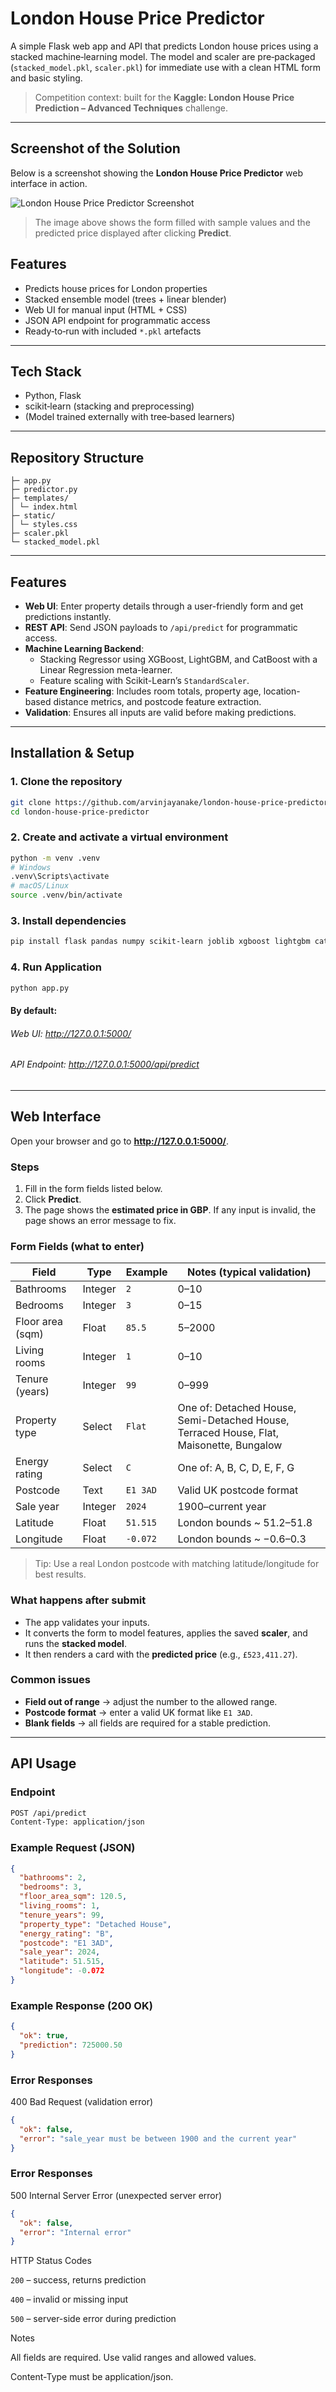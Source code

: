 # London House Price Predictor

A simple Flask web app and API that predicts London house prices using a stacked machine‑learning model. The model and scaler are pre‑packaged (`stacked_model.pkl`, `scaler.pkl`) for immediate use with a clean HTML form and basic styling.

> Competition context: built for the **Kaggle: London House Price Prediction – Advanced Techniques** challenge.

---
## Screenshot of the Solution

Below is a screenshot showing the **London House Price Predictor** web interface in action.

![London House Price Predictor Screenshot](https://raw.githubusercontent.com/arvinjayanake/london-house-price-predictor/refs/heads/main/static/london_house_price_predictor_screenshot.png)

> The image above shows the form filled with sample values and the predicted price displayed after clicking **Predict**.

## Features

- Predicts house prices for London properties
- Stacked ensemble model (trees + linear blender)
- Web UI for manual input (HTML + CSS)
- JSON API endpoint for programmatic access
- Ready‑to‑run with included `*.pkl` artefacts

---

## Tech Stack

- Python, Flask
- scikit‑learn (stacking and preprocessing)
- (Model trained externally with tree‑based learners)

---

## Repository Structure
```text
├─ app.py
├─ predictor.py
├─ templates/
│ └─ index.html
├─ static/
│ └─ styles.css
├─ scaler.pkl
└─ stacked_model.pkl
```
---
## Features

- **Web UI**: Enter property details through a user-friendly form and get predictions instantly.
- **REST API**: Send JSON payloads to `/api/predict` for programmatic access.
- **Machine Learning Backend**:  
  - Stacking Regressor using XGBoost, LightGBM, and CatBoost with a Linear Regression meta-learner.
  - Feature scaling with Scikit-Learn’s `StandardScaler`.
- **Feature Engineering**: Includes room totals, property age, location-based distance metrics, and postcode feature extraction.
- **Validation**: Ensures all inputs are valid before making predictions.
---
## Installation & Setup

### 1. Clone the repository
```bash
git clone https://github.com/arvinjayanake/london-house-price-predictor.git
cd london-house-price-predictor
```
### 2. Create and activate a virtual environment
```bash
python -m venv .venv
# Windows
.venv\Scripts\activate
# macOS/Linux
source .venv/bin/activate
```
### 3. Install dependencies
```bash
pip install flask pandas numpy scikit-learn joblib xgboost lightgbm catboost
```
### 4. Run Application
```bash
python app.py
```
#### By default:
###### Web UI: http://127.0.0.1:5000/
###### API Endpoint: http://127.0.0.1:5000/api/predict

----

## Web Interface

Open your browser and go to **http://127.0.0.1:5000/**.

### Steps
1. Fill in the form fields listed below.
2. Click **Predict**.
3. The page shows the **estimated price in GBP**. If any input is invalid, the page shows an error message to fix.

### Form Fields (what to enter)

| Field                | Type    | Example     | Notes (typical validation)                          |
|---------------------|---------|-------------|-----------------------------------------------------|
| Bathrooms           | Integer | `2`         | 0–10                                               |
| Bedrooms            | Integer | `3`         | 0–15                                               |
| Floor area (sqm)    | Float   | `85.5`      | 5–2000                                             |
| Living rooms        | Integer | `1`         | 0–10                                               |
| Tenure (years)      | Integer | `99`        | 0–999                                              |
| Property type       | Select  | `Flat`      | One of: Detached House, Semi-Detached House, Terraced House, Flat, Maisonette, Bungalow |
| Energy rating       | Select  | `C`         | One of: A, B, C, D, E, F, G                        |
| Postcode            | Text    | `E1 3AD`    | Valid UK postcode format                           |
| Sale year           | Integer | `2024`      | 1900–current year                                  |
| Latitude            | Float   | `51.515`    | London bounds ~ 51.2–51.8                          |
| Longitude           | Float   | `-0.072`    | London bounds ~ −0.6–0.3                           |

> Tip: Use a real London postcode with matching latitude/longitude for best results.

### What happens after submit
- The app validates your inputs.
- It converts the form to model features, applies the saved **scaler**, and runs the **stacked model**.
- It then renders a card with the **predicted price** (e.g., `£523,411.27`).

### Common issues
- **Field out of range** → adjust the number to the allowed range.
- **Postcode format** → enter a valid UK format like `E1 3AD`.
- **Blank fields** → all fields are required for a stable prediction.
---
## API Usage

### Endpoint
```bash
POST /api/predict
Content-Type: application/json
```
### Example Request (JSON)
```json
{
  "bathrooms": 2,
  "bedrooms": 3,
  "floor_area_sqm": 120.5,
  "living_rooms": 1,
  "tenure_years": 99,
  "property_type": "Detached House",
  "energy_rating": "B",
  "postcode": "E1 3AD",
  "sale_year": 2024,
  "latitude": 51.515,
  "longitude": -0.072
}
```
### Example Response (200 OK)
```json
{
  "ok": true,
  "prediction": 725000.50
}
```
### Error Responses
400 Bad Request (validation error)
```json
{
  "ok": false,
  "error": "sale_year must be between 1900 and the current year"
}
```
### Error Responses
500 Internal Server Error (unexpected server error)
```json
{
  "ok": false,
  "error": "Internal error"
}
```
HTTP Status Codes

```200``` – success, returns prediction

```400``` – invalid or missing input

```500``` – server-side error during prediction

Notes

All fields are required. Use valid ranges and allowed values.

Content-Type must be application/json.